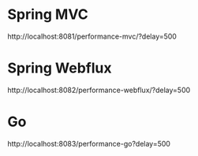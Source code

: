 # Spring MVC <br>
http://localhost:8081/performance-mvc/?delay=500

# Spring Webflux<BR>
http://localhost:8082/performance-webflux/?delay=500

# Go<BR>
http://localhost:8083/performance-go?delay=500
